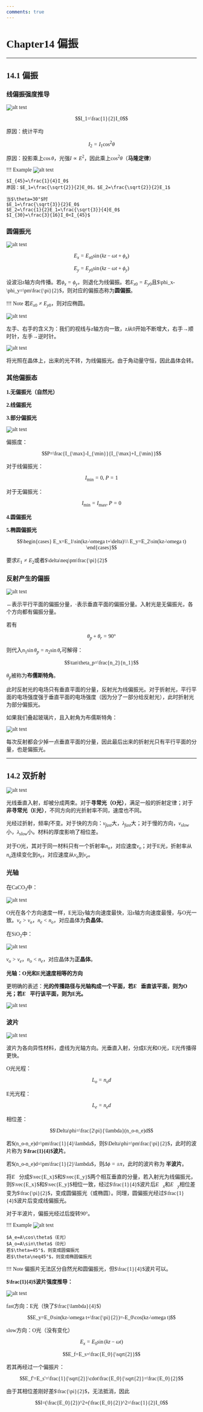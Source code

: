 ```yaml
---
comments: true
---
```


<span style="font-family: 'Times New Roman';">

# Chapter14 偏振

***

## 14.1 偏振

### 线偏振强度推导

![alt text](image/14.1.jpg)

$$I_1=\frac{1}{2}I_0$$

原因：统计平均

$$I_2=I_1\cos^2\theta$$

原因：投影乘上$\cos\theta$，光强$I\propto E^2$，因此乘上$\cos^2\theta$（**马隆定律**）

!!! Example
    ![alt text](image/14.2.jpg)

    $I_{45}=\frac{1}{4}I_0$     
    原因：$E_1=\frac{\sqrt{2}}{2}E_0$，$E_2=\frac{\sqrt{2}}{2}E_1$      

    当$\theta=30°$时  
    $E_1=\frac{\sqrt{3}}{2}E_0$     
    $E_2=\frac{1}{2}E_1=\frac{\sqrt{3}}{4}E_0$  
    $I_{30}=\frac{3}{16}I_0<I_{45}$

### 圆偏振光

![alt text](image/14.3.jpg)

$$E_x=E_{x0}\sin(kz-\omega t+\phi_x)$$

$$E_y=E_{y0}\sin(kz-\omega t+\phi_y)$$

设波沿z轴方向传播。若$\phi_x=\phi_y$，则退化为线偏振。若$E_{x0}=E_{y0}$且$\phi_x-\phi_y=\pm\frac{\pi}{2}$，则对应的偏振态称为**圆偏振**。

!!! Note
    若$E_{x0}\neq E_{y0}$，则对应椭圆。

![alt text](image/14.4.jpg)

左手、右手的含义为：我们的视线与z轴方向一致，z从0开始不断增大，右手→顺时针，左手→逆时针。

![alt text](image/14.5.jpg)

将光照在晶体上，出来的光不转，为线偏振光。由于角动量守恒，因此晶体会转。

### 其他偏振态

**1.无偏振光（自然光）**

**2.线偏振光**

**3.部分偏振光**

![alt text](image/14.6.jpg)

偏振度：

$$P=\frac{I_{\max}-I_{\min}}{I_{\max}+I_{\min}}$$

对于线偏振光：

$$I_{\min}=0,~P=1$$

对于无偏振光：

$$I_{\min}=I_{\max},~P=0$$

**4.圆偏振光**

**5.椭圆偏振光**

$$\begin{cases}
    E_x=E_1\sin(kz-\omega t+\delta)\\\
    E_y=E_2\sin(kz-\omega t)
\end{cases}$$

要求$E_1\neq E_2$或者$\delta\neq\pm\frac{\pi}{2}$

### 反射产生的偏振

![alt text](image/14.7.jpg)

$\leftrightarrow$表示平行平面的偏振分量，$\cdot$表示垂直平面的偏振分量。入射光是无偏振光，各个方向都有偏振分量。

若有

$$\theta_p+\theta_r=90°$$

则代入$n_1\sin\theta_p=n_2\sin\theta_r$可解得：

$$\tan\theta_p=\frac{n_2}{n_1}$$

$\theta_p$被称为**布儒斯特角**。

此时反射光的电场只有垂直平面的分量，反射光为线偏振光。对于折射光，平行平面的电场强度强于垂直平面的电场强度（因为分了一部分给反射光），此时折射光为部分偏振光。

如果我们叠起玻璃片，且入射角为布儒斯特角：

![alt text](image/14.8.jpg)

每次反射都会少掉一点垂直平面的分量，因此最后出来的折射光只有平行平面的分量，也是偏振光。

***

## 14.2 双折射

![alt text](image/14.9.jpg)

光线垂直入射，却被分成两束。对于**寻常光（O光）**，满足一般的折射定律；对于**非寻常光（E光）**，不同方向的光折射率不同，速度也不同。

光经过折射，频率$f$不变。对于快的方向：$v_{fast}$大，$\lambda_{fast}$大；对于慢的方向，$v_{slow}$小，$\lambda_{slow}$小。材料的厚度影响了相位差。

对于O光，其对于同一材料只有一个折射率$n_o$，对应速度$v_o$；对于E光，折射率从$n_o$连续变化到$n_e$，对应速度从$v_o$到$v_e$。

### 光轴

在CaCO$_3$中：

![alt text](image/14.10.jpg)

O光在各个方向速度一样，E光沿y轴方向速度最快，沿z轴方向速度最慢，与O光一致。$v_e>v_o$，$n_e<n_o$，对应晶体为**负晶体**。

在SiO$_2$中：

![alt text](image/14.11.jpg)

$v_o>v_e$，$n_o<n_e$，对应晶体为**正晶体**。

**光轴：O光和E光速度相等的方向**

更明确的表述：**光的传播路径与光轴构成一个平面，若$\vec{E}$垂直该平面，则为O光；若$\vec{E}$平行该平面，则为E光。**

![alt text](image/14.12.jpg)

### 波片

![alt text](image/14.13.jpg)

波片为各向异性材料，虚线为光轴方向。光垂直入射，分成E光和O光，E光传播得更快。

O光光程：

$$L_o=n_od$$

E光光程：

$$L_e=n_ed$$

相位差：

$$\Delta\phi=\frac{2\pi}{\lambda}(n_o-n_e)d$$

若$(n_o-n_e)d=\pm\frac{1}{4}\lambda$，则$\Delta\phi=\pm\frac{\pi}{2}$，此时的波片称为 **$\frac{1}{4}$波片**。

若$(n_o-n_e)d=\pm\frac{1}{2}\lambda$，则$\Delta\phi=\pm\pi$，此时的波片称为 **半波片**。

将$\vec{E}$分成$\vec{E_x}$和$\vec{E_y}$两个相互垂直的分量，若入射光为线偏振光，则$\vec{E_x}$和$\vec{E_y}$相位一致，经过$\frac{1}{4}$波片后$\vec{E}_x$和$\vec{E}_y$相位差变为$\frac{\pi}{2}$，变成圆偏振光（或椭圆）。同理，圆偏振光经过$\frac{1}{4}$波片后变成线偏振光。

对于半波片，偏振光经过后旋转$90°$。

!!! Example
    ![alt text](image/14.14.jpg)

    $A_e=A\cos\theta$（E光）    
    $A_o=A\sin\theta$（O光）    
    若$\theta=45°$，则变成圆偏振光    
    若$\theta\neq45°$，则变成椭圆偏振光

!!! Note
    偏振片无法区分自然光和圆偏振光，但$\frac{1}{4}$波片可以。

**$\frac{1}{4}$波片强度推导：**

![alt text](image/14.15.jpg)

fast方向：E光（快了$\frac{\lambda}{4}$）

$$E_y=E_0\sin(kz-\omega t+\frac{\pi}{2})=-E_0\cos(kz-\omega t)$$

slow方向：O光（没有变化）

$$E_x=E_0\sin(kz-\omega t)$$

$$E_f=E_s=\frac{E_0}{\sqrt{2}}$$

若其再经过一个偏振片：

$$E_f'=E_s'=\frac{1}{\sqrt{2}}\cdot\frac{E_0}{\sqrt{2}}=\frac{E_0}{2}$$

由于其相位差刚好差$\frac{\pi}{2}$，无法抵消，因此

$$I=(\frac{E_0}{2})^2+(\frac{E_0}{2})^2=\frac{1}{2}I_0$$